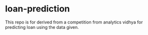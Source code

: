 # loan-prediction
This repo is for derived from a competition from analytics vidhya for predicting loan using the data given.
